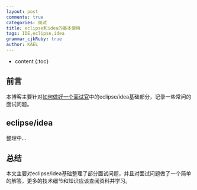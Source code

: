 ```yaml
---
layout: post
comments: true
categories: 面试
title: eclipse和idea的基本使用
tags: IDE,eclipse,idea
grammar_cjkRuby: true
author: KAEL
---
```

    
* content
{:toc}

## 前言

本博客主要针对[如何做好一个面试官](如何做好一个面试官)中的eclipse/idea基础部分，记录一些常问的面试问题。

## eclipse/idea

整理中...

## 总结

本文主要对eclipse/idea基础整理了部分面试问题，并且对面试问题做了一个简单的解答，更多的技术细节和知识应该查阅资料并学习。